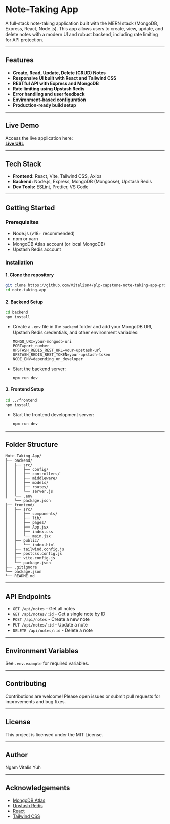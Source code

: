 # Note-Taking App

A full-stack note-taking application built with the MERN stack (MongoDB, Express, React, Node.js). This app allows users to create, view, update, and delete notes with a modern UI and robust backend, including rate limiting for API protection.

---

## Features

- **Create, Read, Update, Delete (CRUD) Notes**
- **Responsive UI built with React and Tailwind CSS**
- **RESTful API with Express and MongoDB**
- **Rate limiting using Upstash Redis**
- **Error handling and user feedback**
- **Environment-based configuration**
- **Production-ready build setup**

---

## Live Demo

Access the live application here:  
**[Live URL](https://plp-capstone-note-taking-app-project.onrender.com)**

---

## Tech Stack

- **Frontend:** React, Vite, Tailwind CSS, Axios
- **Backend:** Node.js, Express, MongoDB (Mongoose), Upstash Redis
- **Dev Tools:** ESLint, Prettier, VS Code

---

## Getting Started

### Prerequisites

- Node.js (v18+ recommended)
- npm or yarn
- MongoDB Atlas account (or local MongoDB)
- Upstash Redis account

### Installation

#### 1. Clone the repository

```bash
git clone https://github.com/Vitalisn4/plp-capstone-note-taking-app-project.git
cd note-taking-app
```

#### 2. Backend Setup

```bash
cd backend
npm install
```

- Create a `.env` file in the `backend` folder and add your MongoDB URI, Upstash Redis credentials, and other environment variables:

  ```
  MONGO_URI=your-mongodb-uri
  PORT=port_number
  UPSTASH_REDIS_REST_URL=your-upstash-url
  UPSTASH_REDIS_REST_TOKEN=your-upstash-token
  NODE_ENV=depending_on_developer
  ```

- Start the backend server:

  ```bash
  npm run dev
  ```

#### 3. Frontend Setup

```bash
cd ../frontend
npm install
```

- Start the frontend development server:

  ```bash
  npm run dev
  ```

---

## Folder Structure

```
Note-Taking-App/
├── backend/
│   ├── src/
│   │   ├── config/
│   │   ├── controllers/
│   │   ├── middleware/
│   │   ├── models/
│   │   ├── routes/
│   │   └── server.js
│   └── .env
    └── package.json
├── frontend/
│   ├── src/
│   │   ├── components/
│   │   ├── lib/
│   │   ├── pages/
│   │   ├── App.jsx
│   │   ├── index.css
│   │   └── main.jsx
│   ├── public/
│   │   └── index.html
│   ├── tailwind.config.js
│   ├── postcss.config.js
│   ├── vite.config.js
│   └── package.json
├── .gitignore
└── package.json
└── README.md
```

---

## API Endpoints

- `GET /api/notes` - Get all notes
- `GET /api/notes/:id` - Get a single note by ID
- `POST /api/notes` - Create a new note
- `PUT /api/notes/:id` - Update a note
- `DELETE /api/notes/:id` - Delete a note

---

## Environment Variables

See `.env.example` for required variables.

---

## Contributing

Contributions are welcome! Please open issues or submit pull requests for improvements and bug fixes.

---

## License

This project is licensed under the MIT License.

---

## Author

Ngam Vitalis Yuh

---

## Acknowledgements

- [MongoDB Atlas](https://www.mongodb.com/cloud/atlas)
- [Upstash Redis](https://upstash.com/)
- [React](https://react.dev/)
- [Tailwind CSS](https://tailwindcss.com/)